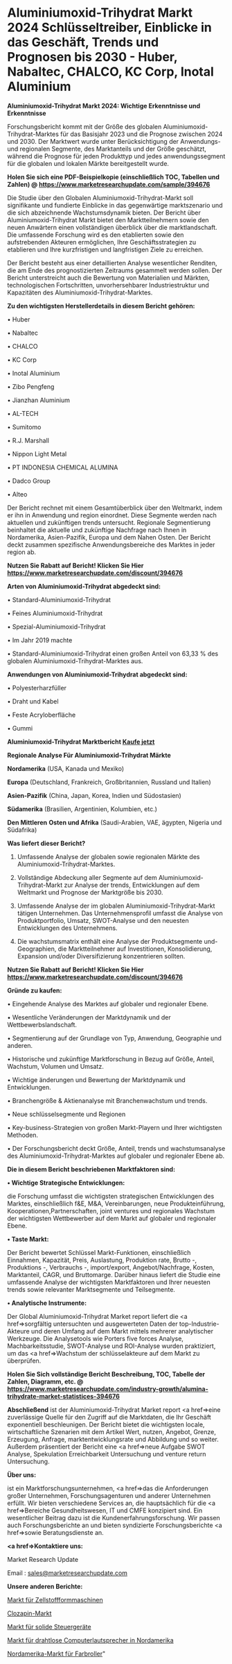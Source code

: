 # Aluminiumoxid-Trihydrat Markt 2024 Schlüsseltreiber, Einblicke in das Geschäft, Trends und Prognosen bis 2030 - Huber, Nabaltec, CHALCO, KC Corp, Inotal Aluminium

<strong>Aluminiumoxid-Trihydrat Markt 2024: Wichtige Erkenntnisse und Erkenntnisse</strong>

Forschungsbericht kommt mit der Größe des globalen Aluminiumoxid-Trihydrat-Marktes für das Basisjahr 2023 und die Prognose zwischen 2024 und 2030. Der Marktwert wurde unter Berücksichtigung der Anwendungs-und regionalen Segmente, des Marktanteils und der Größe geschätzt, während die Prognose für jeden Produkttyp und jedes anwendungssegment für die globalen und lokalen Märkte bereitgestellt wurde.

<strong>Holen Sie sich eine PDF-Beispielkopie (einschließlich TOC, Tabellen und Zahlen) @
</strong><strong><a href=https://www.marketresearchupdate.com/sample/394676><strong>https://www.marketresearchupdate.com/sample/394676</u></font></a></strong></strong>

Die Studie über den Globalen Aluminiumoxid-Trihydrat-Markt soll signifikante und fundierte Einblicke in das gegenwärtige marktszenario und die sich abzeichnende Wachstumsdynamik bieten. Der Bericht über Aluminiumoxid-Trihydrat Markt bietet den Marktteilnehmern sowie den neuen Anwärtern einen vollständigen überblick über die marktlandschaft. Die umfassende Forschung wird es den etablierten sowie den aufstrebenden Akteuren ermöglichen, Ihre Geschäftsstrategien zu etablieren und Ihre kurzfristigen und langfristigen Ziele zu erreichen.

Der Bericht besteht aus einer detaillierten Analyse wesentlicher Renditen, die am Ende des prognostizierten Zeitraums gesammelt werden sollen. Der Bericht unterstreicht auch die Bewertung von Materialien und Märkten, technologischen Fortschritten, unvorhersehbarer Industriestruktur und Kapazitäten des Aluminiumoxid-Trihydrat-Marktes.

<strong>Zu den wichtigsten Herstellerdetails in diesem Bericht gehören:</strong>

• Huber

• Nabaltec

• CHALCO

• KC Corp

• Inotal Aluminium

• Zibo Pengfeng

• Jianzhan Aluminium

• AL-TECH

• Sumitomo

• R.J. Marshall

• Nippon Light Metal

• PT INDONESIA CHEMICAL ALUMINA

• Dadco Group

• Alteo

Der Bericht rechnet mit einem Gesamtüberblick über den Weltmarkt, indem er ihn in Anwendung und region einordnet. Diese Segmente werden nach aktuellen und zukünftigen trends untersucht. Regionale Segmentierung beinhaltet die aktuelle und zukünftige Nachfrage nach Ihnen in Nordamerika, Asien-Pazifik, Europa und dem Nahen Osten. Der Bericht deckt zusammen spezifische Anwendungsbereiche des Marktes in jeder region ab.

<strong>Nutzen Sie Rabatt auf Bericht! Klicken Sie Hier
</strong><strong><a href=https://www.marketresearchupdate.com/discount/394676>https://www.marketresearchupdate.com/discount/394676</b></u></font></strong></a>

<strong>Arten von Aluminiumoxid-Trihydrat abgedeckt sind:</strong>

• Standard-Aluminiumoxid-Trihydrat

• Feines Aluminiumoxid-Trihydrat

• Spezial-Aluminiumoxid-Trihydrat

• Im Jahr 2019 machte

• Standard-Aluminiumoxid-Trihydrat einen großen Anteil von 63,33 % des globalen Aluminiumoxid-Trihydrat-Marktes aus.

<strong>Anwendungen von Aluminiumoxid-Trihydrat abgedeckt sind:</strong>

• Polyesterharzfüller

• Draht und Kabel

• Feste Acryloberfläche

• Gummi

<strong>Aluminiumoxid-Trihydrat Marktbericht <a href=https://www.marketresearchupdate.com/buynow/394676>Kaufe jetzt</a></strong>

<strong>Regionale Analyse Für Aluminiumoxid-Trihydrat Märkte</strong>

<strong>Nordamerika</strong> (USA, Kanada und Mexiko)

<strong>Europa</strong> (Deutschland, Frankreich, Großbritannien, Russland und Italien)

<strong>Asien-Pazifik</strong> (China, Japan, Korea, Indien und Südostasien)

<strong>Südamerika</strong> (Brasilien, Argentinien, Kolumbien, etc.)

<strong>Den Mittleren</strong> <strong>Osten und Afrika</strong> (Saudi-Arabien, VAE, ägypten, Nigeria und Südafrika)

<strong>Was liefert dieser Bericht?</strong>

1. Umfassende Analyse der globalen sowie regionalen Märkte des Aluminiumoxid-Trihydrat-Marktes.

2. Vollständige Abdeckung aller Segmente auf dem Aluminiumoxid-Trihydrat-Markt zur Analyse der trends, Entwicklungen auf dem Weltmarkt und Prognose der Marktgröße bis 2030.

3. Umfassende Analyse der im globalen Aluminiumoxid-Trihydrat-Markt tätigen Unternehmen. Das Unternehmensprofil umfasst die Analyse von Produktportfolio, Umsatz, SWOT-Analyse und den neuesten Entwicklungen des Unternehmens.

4. Die wachstumsmatrix enthält eine Analyse der Produktsegmente und-Geographien, die Marktteilnehmer auf Investitionen, Konsolidierung, Expansion und/oder Diversifizierung konzentrieren sollten.

<strong>Nutzen Sie Rabatt auf Bericht! Klicken Sie Hier
</strong><strong><a href=https://www.marketresearchupdate.com/discount/394676>https://www.marketresearchupdate.com/discount/394676</b></u></font></strong></a>

<strong>Gründe zu kaufen:</strong>

• Eingehende Analyse des Marktes auf globaler und regionaler Ebene.

• Wesentliche Veränderungen der Marktdynamik und der Wettbewerbslandschaft.

• Segmentierung auf der Grundlage von Typ, Anwendung, Geographie und anderen.

• Historische und zukünftige Marktforschung in Bezug auf Größe, Anteil, Wachstum, Volumen und Umsatz.

• Wichtige änderungen und Bewertung der Marktdynamik und Entwicklungen.

• Branchengröße &amp; Aktienanalyse mit Branchenwachstum und trends.

• Neue schlüsselsegmente und Regionen

• Key-business-Strategien von großen Markt-Playern und Ihrer wichtigsten Methoden.

• Der Forschungsbericht deckt Größe, Anteil, trends und wachstumsanalyse des Aluminiumoxid-Trihydrat-Marktes auf globaler und regionaler Ebene ab.

<strong>Die in diesem Bericht beschriebenen Marktfaktoren sind:</strong>

<strong>• Wichtige Strategische Entwicklungen:</strong>

die Forschung umfasst die wichtigsten strategischen Entwicklungen des Marktes, einschließlich f&amp;E, M&amp;A, Vereinbarungen, neue Produkteinführung, Kooperationen,Partnerschaften, joint ventures und regionales Wachstum der wichtigsten Wettbewerber auf dem Markt auf globaler und regionaler Ebene.

<strong>• Taste Markt:</strong>

Der Bericht bewertet Schlüssel Markt-Funktionen, einschließlich Einnahmen, Kapazität, Preis, Auslastung, Produktion rate, Brutto -, Produktions -, Verbrauchs -, import/export, Angebot/Nachfrage, Kosten, Marktanteil, CAGR, und Bruttomarge. Darüber hinaus liefert die Studie eine umfassende Analyse der wichtigsten Marktfaktoren und Ihrer neuesten trends sowie relevanter Marktsegmente und Teilsegmente.

<strong>• Analytische Instrumente:</strong>

Der Global Aluminiumoxid-Trihydrat Market report liefert die <a href=>sorgf</a>ältig untersuchten und ausgewerteten Daten der top-Industrie-Akteure und deren Umfang auf dem Markt mittels mehrerer analytischer Werkzeuge. Die Analysetools wie Porters five forces Analyse, Machbarkeitsstudie, SWOT-Analyse und ROI-Analyse wurden praktiziert, um das <a href=>Wachstum</a> der schlüsselakteure auf dem Markt zu überprüfen.

<strong>Holen Sie Sich vollständige Bericht Beschreibung, TOC, Tabelle der Zahlen, Diagramm, etc. @ </strong><strong><a href=https://www.marketresearchupdate.com/industry-growth/alumina-trihydrate-market-statistices-394676>https://www.marketresearchupdate.com/industry-growth/alumina-trihydrate-market-statistices-394676</a></font></strong>

<strong>Abschließend</strong> ist der Aluminiumoxid-Trihydrat Market report <a href=>eine</a> zuverlässige Quelle für den Zugriff auf die Marktdaten, die Ihr Geschäft exponentiell beschleunigen. Der Bericht bietet die wichtigsten locale, wirtschaftliche Szenarien mit dem Artikel Wert, nutzen, Angebot, Grenze, Erzeugung, Anfrage, marktentwicklungsrate und Abbildung und so weiter. Außerdem präsentiert der Bericht eine <a href=>neue</a> Aufgabe SWOT Analyse, Spekulation Erreichbarkeit Untersuchung und venture return Untersuchung.

<strong>Über uns:</strong>

 ist ein Marktforschungsunternehmen, <a href=>das</a> die Anforderungen großer Unternehmen, Forschungsagenturen und anderer Unternehmen erfüllt. Wir bieten verschiedene Services an, die hauptsächlich für die <a href=>Bereiche</a> Gesundheitswesen, IT und CMFE konzipiert sind. Ein wesentlicher Beitrag dazu ist die Kundenerfahrungsforschung. Wir passen auch Forschungsberichte an und bieten syndizierte Forschungsberichte <a href=>sowie</a> Beratungsdienste an.

<strong><a href=>Kontaktiere uns:</a></strong>

Market Research Update

Email : sales@marketresearchupdate.com

<strong>Unsere anderen Berichte:</strong>

<a href=https://www.linkedin.com/pulse/pulp-moulding-machines-market-2023-latest-trending>Markt für Zellstoffformmaschinen</a>

<a href=https://www.linkedin.com/pulse/clozapine-market-research-report-reveals-explosive>Clozapin-Markt</a>

<a href=https://www.linkedin.com/pulse/solid-control-equipment-market-size-share-outlook-growth>Markt für solide Steuergeräte</a>

<a href=https://www.linkedin.com/pulse/north-america-wireless-computer-speakers-market>Markt für drahtlose Computerlautsprecher in Nordamerika</a>

<a href=https://www.linkedin.com/pulse/north-america-paint-roller-market-size-growth-set-surge>Nordamerika-Markt für Farbroller</a>"
